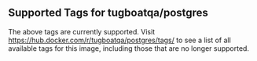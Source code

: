 ## Supported Tags for tugboatqa/postgres


The above tags are currently supported. Visit https://hub.docker.com/r/tugboatqa/postgres/tags/ to see a list of all available tags for this image, including those that are no longer supported.
